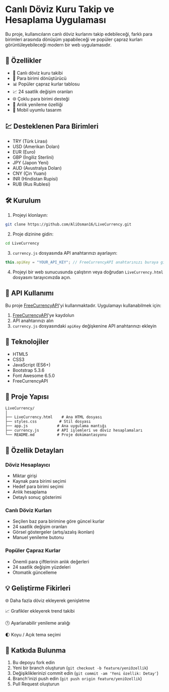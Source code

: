 
# Canlı Döviz Kuru Takip ve Hesaplama Uygulaması

Bu proje, kullanıcıların canlı döviz kurlarını takip edebileceği, farklı para birimleri arasında dönüşüm yapabileceği ve popüler çapraz kurları görüntüleyebileceği modern bir web uygulamasıdır.

## 🌟 Özellikler

- 💱 Canlı döviz kuru takibi
- 🔄 Para birimi dönüştürücü
- 📊 Popüler çapraz kurlar tablosu
- 📈 24 saatlik değişim oranları
- 🌐 Çoklu para birimi desteği
- 🔄 Anlık yenileme özelliği
- 📱 Mobil uyumlu tasarım

## 💹 Desteklenen Para Birimleri

- TRY (Türk Lirası)
- USD (Amerikan Doları)
- EUR (Euro)
- GBP (İngiliz Sterlini)
- JPY (Japon Yeni)
- AUD (Avustralya Doları)
- CNY (Çin Yuanı)
- INR (Hindistan Rupisi)
- RUB (Rus Rublesi)

## 🛠️ Kurulum

1. Projeyi klonlayın:
```bash
git clone https://github.com/AliOsman16/LiveCurrency.git
```

2. Proje dizinine gidin:
```bash
cd LiveCurrency
```

3. `currency.js` dosyasında API anahtarınızı ayarlayın:
```javascript
this.apiKey = "YOUR_API_KEY"; // FreeCurrencyAPI anahtarınızı buraya girin
```

4. Projeyi bir web sunucusunda çalıştırın veya doğrudan `LiveCurrency.html` dosyasını tarayıcınızda açın.

## 📌 API Kullanımı

Bu proje [FreeCurrencyAPI](https://freecurrencyapi.com/)'yi kullanmaktadır. Uygulamayı kullanabilmek için:

1. [FreeCurrencyAPI](https://freecurrencyapi.com/)'ye kaydolun
2. API anahtarınızı alın
3. `currency.js` dosyasındaki `apiKey` değişkenine API anahtarınızı ekleyin

## 🔧 Teknolojiler

- HTML5
- CSS3
- JavaScript (ES6+)
- Bootstrap 5.3.6
- Font Awesome 6.5.0
- FreeCurrencyAPI

## 📁 Proje Yapısı

```
LiveCurrency/
│
├── LiveCurrency.html    # Ana HTML dosyası
├── styles.css          # Stil dosyası
├── app.js             # Ana uygulama mantığı
├── currency.js        # API işlemleri ve döviz hesaplamaları
└── README.md          # Proje dokümantasyonu
```

## 🚀 Özellik Detayları

### Döviz Hesaplayıcı
- Miktar girişi
- Kaynak para birimi seçimi
- Hedef para birimi seçimi
- Anlık hesaplama
- Detaylı sonuç gösterimi

### Canlı Döviz Kurları
- Seçilen baz para birimine göre güncel kurlar
- 24 saatlik değişim oranları
- Görsel göstergeler (artış/azalış ikonları)
- Manuel yenileme butonu

### Popüler Çapraz Kurlar
- Önemli para çiftlerinin anlık değerleri
- 24 saatlik değişim yüzdeleri
- Otomatik güncelleme

## 💡 Geliştirme Fikirleri

  🌐 Daha fazla döviz ekleyerek genişletme
  
  📈 Grafikler ekleyerek trend takibi
  
  🕒 Ayarlanabilir yenileme aralığı
  
  🌓 Koyu / Açık tema seçimi

## 🤝 Katkıda Bulunma

1. Bu depoyu fork edin
2. Yeni bir branch oluşturun (`git checkout -b feature/yeniOzellik`)
3. Değişikliklerinizi commit edin (`git commit -am 'Yeni özellik: Detay'`)
4. Branch'inizi push edin (`git push origin feature/yeniOzellik`)
5. Pull Request oluşturun

